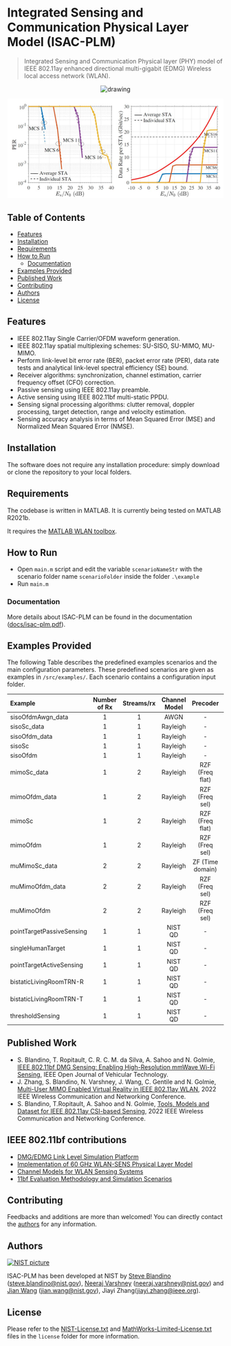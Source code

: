 # Integrated Sensing and Communication Physical Layer Model (ISAC-PLM)
> Integrated Sensing and Communication Physical layer (PHY) model of IEEE 802.11ay enhanced directional multi-gigabit (EDMG) Wireless local access network (WLAN).
<p align="center">
<img src="docs/gif/isac.gif" alt="drawing">
</p>
<p align="center">
<img src="docs/img/results.jpg" alt="drawing">
</p>


## Table of Contents
* [Features](#features)
* [Installation](#installation)
* [Requirements](#requirements)
* [How to Run](#how-to-run)
    * [Documentation](#documentation)
* [Examples Provided](#examples-provided)
* [Published Work](#published-work)
* [Contributing](#contributing)
* [Authors](#authors)
* [License](#license)

## Features
* IEEE 802.11ay Single Carrier/OFDM waveform generation.
* IEEE 802.11ay spatial multiplexing schemes: SU-SISO, SU-MIMO, MU-MIMO.
* Perform link-level bit error rate (BER), packet error rate (PER), data rate tests and analytical link-level spectral efficiency (SE) bound.
* Receiver algorithms: synchronization, channel estimation, carrier frequency offset (CFO) correction.
* Passive sensing using IEEE 802.11ay preamble.
* Active sensing using IEEE 802.11bf multi-static PPDU.
* Sensing signal processing algorithms: clutter removal, doppler processing, target detection, range and velocity estimation.
* Sensing accuracy analysis in terms of Mean Squared Error (MSE) and Normalized Mean Squared Error (NMSE).

## Installation
The software does not require any installation procedure: simply download or clone the repository to your local folders.

## Requirements
The codebase is written in MATLAB. It is currently being tested on MATLAB R2021b.

It requires the [MATLAB WLAN toolbox](https://www.mathworks.com/products/wlan.html).

## How to Run
* Open `main.m` script and edit the variable `scenarioNameStr` with the scenario folder name `scenarioFolder` inside the folder `.\example`
* Run `main.m` 

### Documentation
More details about ISAC-PLM can be found in the documentation ([docs/isac-plm.pdf](docs/isac-plm.pdf)).

## Examples Provided

The following Table describes the predefined examples scenarios and the main configuration parameters. 
These predefined scenarios are given as examples in `/src/examples/`. Each scenario contains a configuration input folder.


| Example      | Number of Rx | Streams/rx | Channel Model | Precoder | Equalizer | Processing Flag | Packet 	   |
| :---         |     :---:    |   :---:    | :---: 		   |:---:     | :---:     | :---:           | :---: 	   |
| sisoOfdmAwgn_data  | 1			  | 	1	   | AWGN 	   | - 		  | MMSE 	  | 0				|	PSDU  	   |
| sisoSc_data  | 1			  | 	1	   | Rayleigh 	   | - 		  | MMSE 	  | 0				|	PSDU  	   |
| sisoOfdm_data| 1            | 	1	   | Rayleigh 	   | - 		  | MMSE 	  | 0				|   PSDU 	   |
| sisoSc	   | 1			  | 	1	   | Rayleigh 	   | - 		  | MMSE 	  | 0				|	PPDU  	   |
| sisoOfdm     | 1            | 	1	   | Rayleigh 	   | - 		  | MMSE 	  | 0				|   PPDU 	   |
| mimoSc_data  | 1			  | 	2	   | Rayleigh 	   | RZF (Freq flat)	  | MMSE 	  | 1				|	PSDU  	   |
| mimoOfdm_data| 1            | 	2	   | Rayleigh 	   | RZF (Freq sel) 		  | MMSE 	  | 1				|   PSDU 	   |
| mimoSc	   | 1			  | 	2	   | Rayleigh 	   | RZF (Freq flat) 		  | MMSE 	  | 1				|	PPDU  	   |
| mimoOfdm     | 1            | 	2	   | Rayleigh 	   | RZF (Freq sel) 		  | MMSE 	  | 1			|   PPDU 	   |
| muMimoSc_data   | 2            | 	2	   | Rayleigh 	   | ZF (Time domain) 		  | MMSE 	  | 5				|   PSDU 	   |
| muMimoOfdm_data   | 2            | 	2	   | Rayleigh 	   | RZF (Freq sel) 		  | MMSE 	  | 1				|   PSDU 	   |
| muMimoOfdm   | 2            | 	2	   | Rayleigh 	   | RZF (Freq sel) 		  | MMSE 	  | 1				|   PPDU 	   |
| pointTargetPassiveSensing   | 1            | 	1	   | NIST QD 	   | - 		  | MMSE 	  |  0				|   PPDU 	   |
| singleHumanTarget   | 1            | 	1	   | NIST QD 	   | - 		  | MMSE 	  |  0				|   PPDU 	   |
| pointTargetActiveSensing   | 1            | 	1	   | NIST QD 	   | - 		  | -	  |  -				|   TRN-R	   |
| bistaticLivingRoomTRN-R| 1            | 	1	   | NIST QD 	   | - 		  | -	  |  -				|   TRN-R	   |
| bistaticLivingRoomTRN-T| 1            | 	1	   | NIST QD 	   | - 		  | -	  |  -				|   TRN-T	   |
| thresholdSensing	| 1            | 	1	   | NIST QD 	   | - 		  | MMSE 	  |  0				|   PPDU 	   |

## Published Work

- S. Blandino, T. Ropitault, C. R. C. M. da Silva, A. Sahoo and N. Golmie, [IEEE 802.11bf DMG Sensing: Enabling High-Resolution mmWave Wi-Fi Sensing](https://ieeexplore.ieee.org/document/10018014), IEEE Open Journal of Vehicular Technology.
- J. Zhang, S. Blandino, N. Varshney, J. Wang, C. Gentile and N. Golmie, [Multi-User MIMO Enabled Virtual Reality in IEEE 802.11ay WLAN](https://ieeexplore.ieee.org/document/9771778), 2022 IEEE Wireless Communication and Networking Conference.
- S. Blandino, T.Ropitault, A. Sahoo and N. Golmie, [Tools, Models and Dataset for IEEE 802.11ay
 CSI-based Sensing](https://ieeexplore.ieee.org/document/9771569), 2022 IEEE Wireless Communication and Networking Conference.

## IEEE 802.11bf contributions

- [DMG/EDMG Link Level Simulation Platform](https://mentor.ieee.org/802.11/dcn/22/11-22-0803-00-00bf-dmg-edmg-link-level-simulation-platform.pptx)
- [Implementation of 60 GHz WLAN-SENS Physical Layer Model](https://mentor.ieee.org/802.11/dcn/22/11-22-1217-01-00bf-implementation-of-60-ghz-wlan-sens-physical-layer-model.docx)
- [Channel Models for WLAN Sensing Systems](https://mentor.ieee.org/802.11/dcn/21/11-21-0782-05-00bf-channel-models-for-wlan-sensing-systems.docx)
- [11bf Evaluation Methodology and Simulation Scenarios](https://mentor.ieee.org/802.11/dcn/21/11-21-0876-05-00bf-11bf-evaluation-methodology-and-simulation-scenarios.doc)

## Contributing
Feedbacks and additions are more than welcomed! You can directly contact the [authors](#Authors) for any information.


## Authors

[![NIST picture](https://github.com/usnistgov.png?size=100)](https://github.com/usnistgov)

ISAC-PLM has been developed at NIST by [Steve Blandino](https://www.nist.gov/people/steve-blandino) (steve.blandino@nist.gov), [Neeraj Varshney](https://www.nist.gov/people/neeraj-varshney) (neeraj.varshney@nist.gov) and [Jian Wang](https://www.nist.gov/people/jian-wang) (jian.wang@nist.gov), Jiayi Zhang(jiayi.zhang@ieee.org).



## License
Please refer to the [NIST-License.txt](license/NIST-License.txt) and [MathWorks-Limited-License.txt](license/MathWorks-Limited-License.txt) files in the `license` folder for more information.
